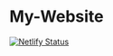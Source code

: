 # My-Website
[![Netlify Status](https://api.netlify.com/api/v1/badges/52a419b9-c570-433c-8c84-e9d5545cd484/deploy-status)](https://app.netlify.com/sites/liamohara/deploys)
